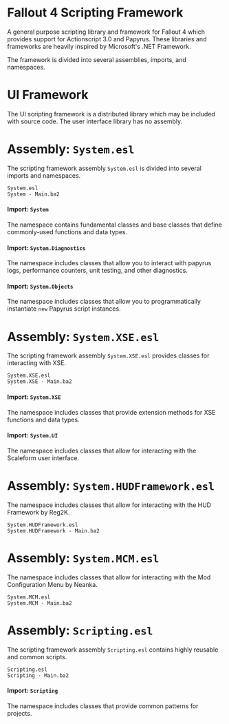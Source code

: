 # Fallout 4 Scripting Framework
A general purpose scripting library and framework for Fallout 4 which provides support for Actionscript 3.0 and Papyrus.
These libraries and frameworks are heavily inspired by Microsoft's .NET Framework.

The framework is divided into several assemblies, imports, and namespaces.

# UI Framework
The UI scripting framework is a distributed library which may be included with source code. The user interface library has no assembly.

# Assembly: `System.esl`
The scripting framework assembly `System.esl` is divided into several imports and namespaces.
```
System.esl
System - Main.ba2
```
#### Import: `System`
The namespace contains fundamental classes and base classes that define commonly-used functions and data types.

#### Import: `System.Diagnostics`
The namespace includes classes that allow you to interact with papyrus logs, performance counters, unit testing, and other diagnostics.

#### Import: `System.Objects`
The namespace includes classes that allow you to programmatically instantiate `new` Papyrus script instances.


# Assembly: `System.XSE.esl`
The scripting framework assembly `System.XSE.esl` provides classes for interacting with XSE.
```
System.XSE.esl
System.XSE - Main.ba2
```
#### Import: `System.XSE`
The namespace includes classes that provide extension methods for XSE functions and data types.

#### Import: `System.UI`
The namespace includes classes that allow for interacting with the Scaleform user interface.



# Assembly: `System.HUDFramework.esl`
The namespace includes classes that allow for interacting with the HUD Framework by Reg2K.
```
System.HUDFramework.esl
System.HUDFramework - Main.ba2
```


# Assembly: `System.MCM.esl`
The namespace includes classes that allow for interacting with the Mod Configuration Menu by Neanka.
```
System.MCM.esl
System.MCM - Main.ba2
```


# Assembly: `Scripting.esl`
The scripting framework assembly `Scripting.esl` contains highly reusable and common scripts.
```
Scripting.esl
Scripting - Main.ba2
```
#### Import: `Scripting`
The namespace includes classes that provide common patterns for projects.
